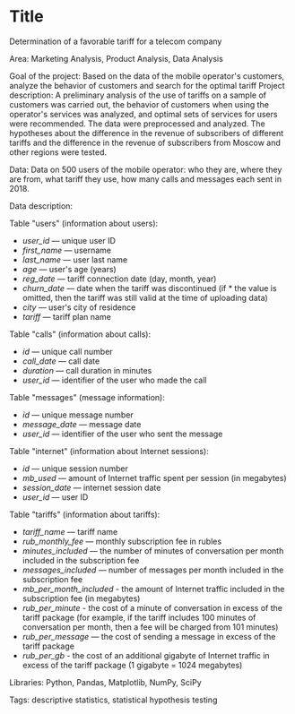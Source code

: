 # Title
Determination of a favorable tariff for a telecom company

Area: Marketing Analysis, Product Analysis, Data Analysis

Goal of the project: Based on the data of the mobile operator's customers, analyze the behavior of customers and search for the optimal tariff
Project description: A preliminary analysis of the use of tariffs on a sample of customers was carried out, the behavior of customers when using the operator's services was analyzed, and optimal sets of services for users were recommended. The data were preprocessed and analyzed. The hypotheses about the difference in the revenue of subscribers of different tariffs and the difference in the revenue of subscribers from Moscow and other regions were tested.

Data: Data on 500 users of the mobile operator: who they are, where they are from, what tariff they use, how many calls and messages each sent in 2018.

Data description:

Table "users" (information about users):
* *user_id* — unique user ID
* *first_name* — username
* *last_name* — user last name
* *age* — user's age (years)
* *reg_date* — tariff connection date (day, month, year)
* *churn_date* — date when the tariff was discontinued (if * the value is omitted, then the tariff was still valid at the time of uploading data)
* *city* — user's city of residence
* *tariff* — tariff plan name

Table "calls" (information about calls):
* *id* — unique call number
* *call_date* — call date
* *duration* — call duration in minutes
* *user_id* — identifier of the user who made the call

Table "messages" (message information):
* *id* — unique message number
* *message_date* — message date
* *user_id* — identifier of the user who sent the message

Table "internet" (information about Internet sessions):
* *id* — unique session number
* *mb_used* — amount of Internet traffic spent per session (in megabytes)
* *session_date* — internet session date
* *user_id* — user ID

Table "tariffs" (information about tariffs):
* *tariff_name* — tariff name
* *rub_monthly_fee* — monthly subscription fee in rubles
* *minutes_included* — the number of minutes of conversation per month included in the subscription fee
* *messages_included* — number of messages per month included in the subscription fee
* *mb_per_month_included* - the amount of Internet traffic included in the subscription fee (in megabytes)
* *rub_per_minute* - the cost of a minute of conversation in excess of the tariff package (for example, if the tariff includes 100 minutes of conversation per month, then a fee will be charged from 101 minutes)
* *rub_per_message* — the cost of sending a message in excess of the tariff package
* *rub_per_gb* - the cost of an additional gigabyte of Internet traffic in excess of the tariff package (1 gigabyte = 1024 megabytes)

Libraries: Python, Pandas, Matplotlib, NumPy, SciPy

Tags: descriptive statistics, statistical hypothesis testing
